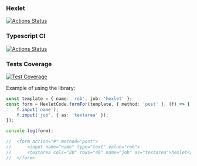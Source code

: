 ### Hexlet
[![Actions Status](https://github.com/vladislav1923/typescript-project-81/actions/workflows/hexlet-check.yml/badge.svg)](https://github.com/vladislav1923/typescript-project-81/actions)

### Typescript CI
[![Actions Status](https://github.com/vladislav1923/typescript-project-81/actions/workflows/typescript.yml/badge.svg)](https://github.com/vladislav1923/typescript-project-81/actions)

### Tests Coverage
[![Test Coverage](https://api.codeclimate.com/v1/badges/3275b6e87e71dc6e8137/test_coverage)](https://codeclimate.com/github/vladislav1923/typescript-project-81/test_coverage)

Example of using the library:
```typescript
const template = { name: 'rob', job: 'hexlet' };
const form = HexletCode.formFor(template, { method: 'post' }, (f) => {
    f.input('name');
    f.input('job', { as: 'textarea' });
});

console.log(form);

//  <form action="#" method="post">
//      <input name="name" type="text" value="rob">
//      <textarea cols="20" rows="40" name="job" as="textarea">hexlet</textarea>
//  </form>
```
